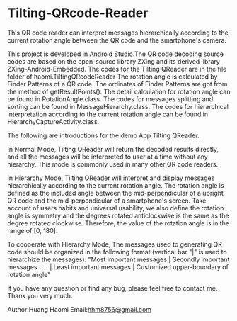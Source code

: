 # Tilting-QRcode-Reader
This QR code reader can interpret messages hierarchically according to the current rotation angle between the QR code and the smartphone's camera.

This project is developed in Android Studio.The QR code decoding source codes are based on the open-source library ZXing and its derived library ZXing-Android-Embedded.
The codes for the Tilting QReader are in the file folder of haomi.TiltingQRcodeReader
The rotation angle is calculated by Finder Patterns of a QR code. The ordinates of Finder Patterns are got from the method of getResultPoints().
The detail calculation for rotation angle can be found in RotationAngle.class.
The codes for messages splitting and sorting can be found in MessageHierarchy.class.
The codes for hierarchical interpretation according to the current rotation angle can be found in HierarchyCaptureActivity.class.

The following are introductions for the demo App Tilting QReader.

In Normal Mode, Tilting QReader will return the decoded results directly, and all the messages will be interpreted to user at a time without any hierarchy.
This mode is commonly used in many other QR code readers.

In Hierarchy Mode, Tilting QReader will interpret and display messages hierarchically according to the current rotation angle.
The rotation angle is defined as the included angle between the mid-perpendicular of a upright QR code and the mid-perpendicular of a smartphone's screen.
Take account of users habits and universal usability, we also define the rotation angle is symmetry and the degrees rotated anticlockwise is the same as the degree rotated clockwise.
Therefore, the value of the rotation angle is in the range of [0, 180].

To cooperate with Hierarchy Mode, The messages used to generating QR code should be organized in the following format (vertical bar "|" is used to hierarchize the messages):
"Most important messages | Secondly important messages | ... | Least important messages | Customized upper-boundary of rotation angle"

If you have any question or find any bug, please feel free to contact me. Thank you very much.

Author:Huang Haomi
Email:hhm8756@gmail.com


